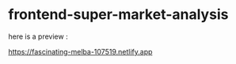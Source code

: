# frontend-super-market-analysis

here is a preview :

https://fascinating-melba-107519.netlify.app
